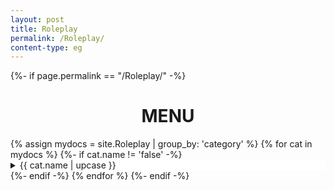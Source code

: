 ```yaml
---
layout: post
title: Roleplay
permalink: /Roleplay/
content-type: eg
---
```

<style>
summary {
	position: sticky;
	top: 0;
	background-color: white;
}
</style>
<main>
	{%- if page.permalink == "/Roleplay/" -%}
		<h1 style='text-align:center'> MENU </h1>
		{% assign mydocs = site.Roleplay | group_by: 'category' %}
		{% for cat in mydocs %}
			{%- if cat.name != 'false' -%} 
				<details class="second">
					<summary>{{ cat.name | upcase }}</summary>
					<ul>
						{% assign items = cat.items | sort: 'date' | reverse %}
						{% for item in items %}
							<div class="feed-title-excerpt-block disable-select" data-url="{{site.url}}{{item.url}}">
								<a href="{{ item.url }}" style="text-decoration: none; color: #555555;">
									<ul style="padding-left: 20px; margin-top: 20px;" class="tags">
										<li style="padding: 0 5px; border-radius: 10px;" class="tag">{{item.date | date_to_string | capitalize }}</li>
									</ul>
									<p style="margin-top: 0px;" class="feed-title">{{ item.title }}</p>
									<p class="feed-excerpt">{{item.description
										}}</p>
								</a>
							</div>
						{% endfor %}
					</ul>
				</details>
			{%- endif -%}
		{% endfor %}
	{%- endif -%}
</main>